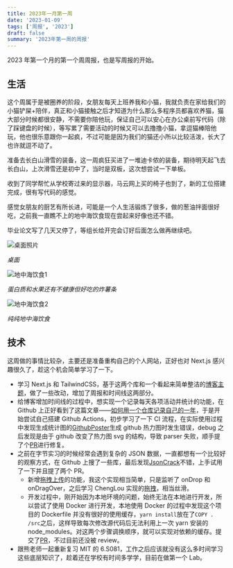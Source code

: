 ```yaml
---
title: 2023年一月第一周
date: '2023-01-09'
tags: ['周报', '2023']
draft: false
summary: '2023年第一周的周报'
---
```


2023 年第一个月的第一个周周报，也是写周报的开始。

## 生活

这个周属于是被圈养的阶段，女朋友每天上班养我和小猫，我就负责在家给我们的小猫铲屎+陪伴，真正和小猫接触之后才知道为什么那么多程序员都喜欢养猫，猫大部分时候都很安静，不需要你陪他玩，保证自己可以安心在办公桌前写代码（除了踩键盘的时候），等写累了需要活动的时候又可以去撸撸小猫，拿逗猫棒陪他玩，他也很乐意跟你一起疯，不过可能是因为我们的猫还小所以比较活泼，长大了也许就逗不动了。

准备去长白山滑雪的装备，这一周疯狂买进了一堆迪卡侬的装备，期待明天起飞去长白山，上次滑雪还是初中了，当时是双板，这次想尝试一下单板。

收到了同学帮忙从学校寄过来的显示器，马云网上买的椅子也到了，新的工位搭建完成，很有写代码的感觉。

感觉女朋友的厨艺有所长进，可能是一个人生活锻炼了很多，做的葱油拌面很好吃，之前我一直瞧不上的地中海饮食现在尝起来好像也还不错。

毕业论文写了几天又停了，等组长给开完会订好后面怎么做再继续吧。

![桌面照片](/static/images/weekly/WechatIMG762.jpeg)

_桌面_

![地中海饮食1](/static/images/weekly/WechatIMG760.jpeg)

_蛋白质和水果还有不健康但好吃的炸薯条_

![地中海饮食2](/static/images/weekly/WechatIMG761.jpeg)

_纯纯地中海饮食_

## 技术

这周做的事情比较杂，主要还是准备重构自己的个人网站，正好也对 Next.js 感兴趣很久了，趁这个机会简单学习了一下。

- 学习 Next.js 和 TailwindCSS，基于这两个库和一个看起来简单整洁的[博客主题](https://github.com/timlrx/tailwind-nextjs-starter-blog)，做了一些改动，增加了周报和时间线这两部分。
- 给博客增加时间线的过程中，想实现一个记录每天各项活动并统计的功能，在 Github 上正好看到了这篇文章——[如何用一个仓库记录自己的一年](https://github.com/yihong0618/gitblog/issues/209)，于是开始尝试自己搭建 Github Actions，初步学习了一下 CI 流程，在实际使用过程中发现生成统计图的[GithubPoster](https://github.com/yihong0618/GitHubPoster)生成 github 热力图时发生错误，debug 之后发现是由于 github 改变了热力图 svg 的结构，导致 parser 失败，顺手提了个[PR](https://github.com/yihong0618/GitHubPoster/pull/76)进行修复。
- 之前在字节实习的时候经常会遇到复杂的 JSON 数据，一直都想有一个比较好的观察方式，在 Github 上搜了一些库，最后发现[JsonCrack](https://github.com/AykutSarac/jsoncrack.com)不错，上手试用了一下并且提了两个 PR。
  - 新增[拖拽上传](https://github.com/AykutSarac/jsoncrack.com/pull/284)的功能，我这个实现相当简单，只是监听了 onDrop 和 onDragOver，之后学习 ChengLou 实现的[拖拽](https://github.com/chenglou/chenglou.github.io/tree/master/demo_drag)，相当丝滑。
  - 开发过程中，刚开始因为本地环境的问题，始终无法在本地进行开发，所以尝试了使用 Docker 进行开发，本地使用 Docker 的过程中发现这个项目的 Dockerfile 并没有很好的使用缓存，`yarn install`放在了`COPY . /src`之后，这样导致每次修改源代码后无法利用上一次 yarn 安装的 node_modules。对这两个步骤调换顺序，就可以实现对依赖的缓存。提交了[PR](https://github.com/AykutSarac/jsoncrack.com/pull/286)，不过目前还没被 review。
- 跟熊老师一起重新复习 MIT 的 6.S081，工作之后应该就没有这么多时间学习这些底层知识了，趁着还在学校有时间多学学，目前在做第一个 Lab。
